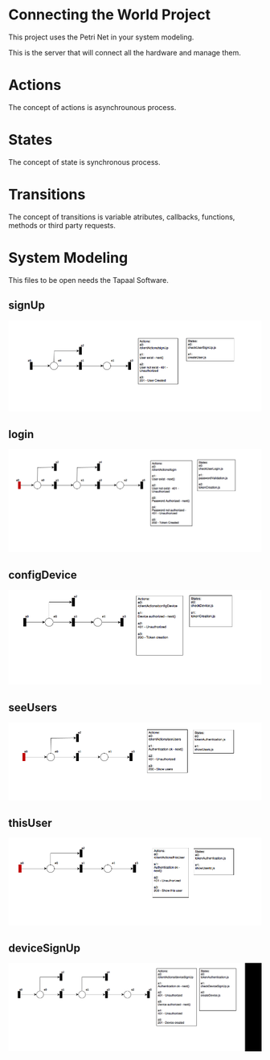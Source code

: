 # Connecting the World Project
This project uses the Petri Net in your system modeling.

This is the server that will connect all the hardware and manage them.

# Actions
The concept of actions is asynchrounous process.

# States
The concept of state is synchronous process.

# Transitions
The concept of transitions is variable atributes, callbacks, functions, methods or third party requests.

# System Modeling 
This files to be open needs the Tapaal Software.

## signUp
![alt tag](systemModeling/images/signUp.png)

## login
![alt tag](systemModeling/images/login.png)

## configDevice
![alt tag](systemModeling/images/configDevice.png)

## seeUsers
![alt tag](systemModeling/images/seeUsers.png)

## thisUser
![alt tag](systemModeling/images/thisUser.png)

## deviceSignUp
![alt tag](systemModeling/images/deviceSignUp.png)
